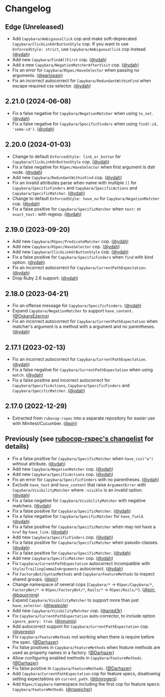 # Changelog

## Edge (Unreleased)

- Add `Capybara/AmbiguousClick` cop and make soft-deprecated `Capybara/ClickLinkOrButtonStyle` cop. If you want to use `EnforcedStyle: strict`, use `Capybara/AmbiguousClick` cop instead. ([@ydah])
- Add new `Capybara/FindAllFirst` cop. ([@ydah])
- Add a new `Capybara/NegationMatcherAfterVisit` cop. ([@ydah])
- Fix an error for `Capybara/RSpec/HaveSelector` when passing no arguments. ([@earlopain])
- Fix an incorrect autocorrect for `Capybara/RedundantWithinFind` when escape required css selector. ([@ydah])

## 2.21.0 (2024-06-08)

- Fix a false negative for `Capybara/NegationMatcher` when using `to_not`. ([@ydah])
- Fix a false negative for `Capybara/SpecificFinders` when using `find(:id, 'some-id')`. ([@ydah])

## 2.20.0 (2024-01-03)

- Change to default `EnforcedStyle: link_or_button` for `Capybara/ClickLinkOrButtonStyle` cop. ([@ydah])
- Fix a false negative for `RSpec/HaveSelector` when first argument is dstr node. ([@ydah])
- Add new `Capybara/RedundantWithinFind` cop. ([@ydah])
- Fix an invalid attributes parse when name with multiple `[]` for `Capybara/SpecificFinders` and `Capybara/SpecificActions` and `Capybara/SpecificMatcher`. ([@ydah])
- Change to default `EnforcedStyle: have_no` for `Capybara/NegationMatcher` cop. ([@ydah])
- Fix a false positive for `Capybara/SpecificMatcher` when `text:` or `exact_text:` with regexp. ([@ydah])

## 2.19.0 (2023-09-20)

- Add new `Capybara/RSpec/PredicateMatcher` cop. ([@ydah])
- Add new `Capybara/RSpec/HaveSelector` cop. ([@ydah])
- Add new `Capybara/ClickLinkOrButtonStyle` cop. ([@ydah])
- Fix a false positive for `Capybara/SpecificFinders` when `find` with kind option. ([@ydah])
- Fix an incorrect autocorrect for `Capybara/CurrentPathExpectation`. ([@ydah])
- Drop Ruby 2.6 support. ([@ydah])

## 2.18.0 (2023-04-21)

- Fix an offense message for `Capybara/SpecificFinders`. ([@ydah])
- Expand `Capybara/NegationMatcher` to support `have_content`. ([@OskarsEzerins])
- Fix an incorrect autocorrect for `Capybara/CurrentPathExpectation` when matcher's argument is a method with a argument and no parentheses. ([@ydah])

## 2.17.1 (2023-02-13)

- Fix an incorrect autocorrect for `Capybara/CurrentPathExpectation`. ([@ydah])
- Fix a false negative for `Capybara/CurrentPathExpectation` when using `match`. ([@ydah])
- Fix a false positive and incorrect autocorrect for `Capybara/SpecificActions`, `Capybara/SpecificFinders` and `Capybara/SpecificMatcher`. ([@ydah])

## 2.17.0 (2022-12-29)

- Extracted from `rubocop-rspec` into a separate repository for easier use with Minitest/Cucumber. ([@pirj])

## Previously (see [rubocop-rspec's changelist](https://github.com/rubocop/rubocop-rspec/blob/9558719/CHANGELOG.md) for details)

- Fix a false positive for `Capybara/SpecificMatcher` when `have_css("a")` without attribute. ([@ydah])
- Add new `Capybara/NegationMatcher` cop. ([@ydah])
- Add new `Capybara/SpecificActions` cop. ([@ydah])
- Fix an error for `Capybara/SpecificFinders` with no parentheses. ([@ydah])
- Exclude `have_text` and `have_content` that raise `ArgumentError` with `Capybara/VisibilityMatcher` where `:visible` is an invalid option. ([@ydah])
- Fix a false negative for `Capybara/VisibilityMatcher` with negative matchers. ([@ydah])
- Fix a false positive for `Capybara/SpecificMatcher`. ([@ydah])
- Fix a false negative for `Capybara/SpecificMatcher` for `have_field`. ([@ydah])
- Fix a false positive for `Capybara/SpecificMatcher` when may not have a `href` by `have_link`. ([@ydah])
- Add new `Capybara/SpecificFinders` cop. ([@ydah])
- Fix a false positive for `Capybara/SpecificMatcher` when pseudo-classes. ([@ydah])
- Fix a false positive for `Capybara/SpecificMatcher`. ([@ydah])
- Add new `Capybara/SpecificMatcher` cop. ([@ydah])
- Fix `Capybara/CurrentPathExpectation` autocorrect incompatible with `Style/TrailingCommaInArguments` autocorrect. ([@ydah])
- Fix `FactoryBot/SyntaxMethods` and `Capybara/FeatureMethods` to inspect shared groups. ([@pirj])
- Change namespace of several cops (`Capybara/*` -> `RSpec/Capybara/*`, `FactoryBot/*` -> `RSpec/FactoryBot/*`, `Rails/*` -> `RSpec/Rails/*`). ([@pirj], [@bquorning])
- Expand `Capybara/VisibilityMatcher` to support more than just `have_selector`. ([@twalpole])
- Add new `Capybara/VisibilityMatcher` cop. ([@aried3r])
- Fix `Capybara/CurrentPathExpectation` auto-corrector, to include option `ignore_query: true`. ([@onumis])
- Add autocorrect support for `Capybara/CurrentPathExpectation` cop. ([@ypresto])
- Fix `Capybara/FeatureMethods` not working when there is require before the spec. ([@Darhazer])
- Fix false positives in `Capybara/FeatureMethods` when feature methods are used as property names in a factory. ([@Darhazer])
- Allow configuring enabled methods in `Capybara/FeatureMethods`. ([@Darhazer])
- Fix false positive in `Capybara/FeatureMethods`. ([@Darhazer])
- Add `Capybara/CurrentPathExpectation` cop for feature specs, disallowing setting expectations on `current_path`. ([@timrogers])
- Add `RSpec/Capybara` namespace including the first cop for feature specs: `Capybara/FeatureMethods`. ([@rspeicher])

<!-- Contributors (alphabetically) -->

[@aried3r]: https://github.com/aried3r
[@bquorning]: https://github.com/bquorning
[@darhazer]: https://github.com/Darhazer
[@earlopain]: https://github.com/earlopain
[@onumis]: https://github.com/onumis
[@oskarsezerins]: https://github.com/OskarsEzerins
[@pirj]: https://github.com/pirj
[@rspeicher]: https://github.com/rspeicher
[@timrogers]: https://github.com/timrogers
[@twalpole]: https://github.com/twalpole
[@ydah]: https://github.com/ydah
[@ypresto]: https://github.com/ypresto
